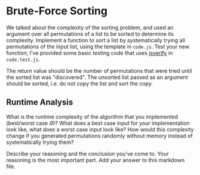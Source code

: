 # Brute-Force Sorting

We talked about the complexity of the sorting problem, and used an argument over
all permutations of a list to be sorted to determine its complexity. Implement
a function to sort a list by systematically trying all permutations of the input
list, using the template in `code.js`. Test your new function; I've provided
some basic testing code that uses [jsverify](https://jsverify.github.io/) in
`code.test.js`.

The return value should be the number of permutations that were tried until the
sorted list was "discovered". The unsorted list passed as an argument should be
sorted, i.e. do not copy the list and sort the copy.

## Runtime Analysis

What is the runtime complexity of the algorithm that you implemented (best/worst
case $\Theta$)? What does a best case input for your implementation look like,
what does a worst case input look like? How would this complexity change if you
generated permutations randomly without memory instead of systematically trying
them?

Describe your reasoning and the conclusion you've come to. Your reasoning is the
most important part. Add your answer to this markdown file.
